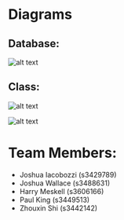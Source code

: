 # Diagrams
## Database:
![alt text](https://trello-attachments.s3.amazonaws.com/5b5157cc325d043d34f48168/5bbdb87efc4c237560a50f25/44558e74f7ebf3ad7cd61338e6f30dcd/Databse_Schema.png "Database Schema")

## Class:
![alt text](https://trello-attachments.s3.amazonaws.com/5b5157cc325d043d34f48168/5bd6c2838e6495356e5227f9/c3385cadc66598b2c78df779269c0286/Model_Class_Diagram_(new).png "Model Class Diagram")

![alt text](https://trello-attachments.s3.amazonaws.com/5b5157cc325d043d34f48168/5bd6c2838e6495356e5227f9/c47e38e4d34057e7449e36819ba935a1/Model_Database_Class_Diagram.png "Database Class Diagram")

# Team Members:

* Joshua Iacobozzi	(s3429789)
* Joshua Wallace		(s3488631)
* Harry Meskell		  (s3606166)
* Paul King         (s3449513)
* Zhouxin Shi       (s3442142)
